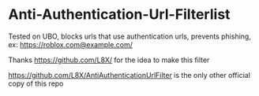 # Anti-Authentication-Url-Filterlist
Tested on UBO, blocks urls that use authentication urls, prevents phishing, ex: https://roblox.com@example.com/

Thanks https://github.com/L8X/ for the idea to make this filter

https://github.com/L8X/AntiAuthenticationUrlFilter is the only other official copy of this repo
